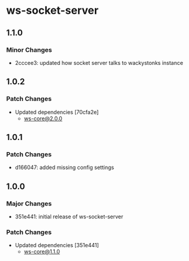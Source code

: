 # ws-socket-server

## 1.1.0

### Minor Changes

- 2cccee3: updated how socket server talks to wackystonks instance

## 1.0.2

### Patch Changes

- Updated dependencies [70cfa2e]
  - ws-core@2.0.0

## 1.0.1

### Patch Changes

- d166047: added missing config settings

## 1.0.0

### Major Changes

- 351e441: initial release of ws-socket-server

### Patch Changes

- Updated dependencies [351e441]
  - ws-core@1.1.0
